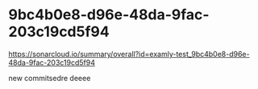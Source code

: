 # 9bc4b0e8-d96e-48da-9fac-203c19cd5f94
https://sonarcloud.io/summary/overall?id=examly-test_9bc4b0e8-d96e-48da-9fac-203c19cd5f94

new commitsedre deeee